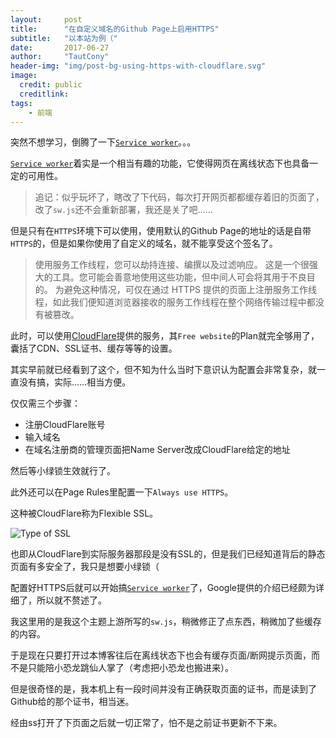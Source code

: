 ```yaml
---
layout:     post
title:      "在自定义域名的Github Page上启用HTTPS"
subtitle:   "以本站为例（"
date:       2017-06-27
author:     "TautCony"
header-img: "img/post-bg-using-https-with-cloudflare.svg"
image:
  credit: public
  creditlink: 
tags:
    - 前端
---
```


突然不想学习，倒腾了一下[`Service worker`](https://developers.google.com/web/fundamentals/getting-started/primers/service-workers)。。。

<!--more-->

[`Service worker`](https://developers.google.com/web/fundamentals/getting-started/primers/service-workers)着实是一个相当有趣的功能，它使得网页在离线状态下也具备一定的可用性。

> 追记：似乎玩坏了，瞎改了下代码，每次打开网页都都缓存着旧的页面了，改了`sw.js`还不会重新部署，我还是关了吧……

但是只有在`HTTPS`环境下可以使用，使用默认的Github Page的地址的话是自带`HTTPS`的，但是如果你使用了自定义的域名，就不能享受这个签名了。

> 使用服务工作线程，您可以劫持连接、编撰以及过滤响应。 这是一个很强大的工具。您可能会善意地使用这些功能，但中间人可会将其用于不良目的。 为避免这种情况，可仅在通过 HTTPS 提供的页面上注册服务工作线程，如此我们便知道浏览器接收的服务工作线程在整个网络传输过程中都没有被篡改。

此时，可以使用[CloudFlare](https://www.cloudflare.com/)提供的服务，其`Free website`的Plan就完全够用了，囊括了CDN、SSL证书、缓存等等的设置。

其实早前就已经看到了这个，但不知为什么当时下意识认为配置会非常复杂，就一直没有搞，实际……相当方便。

仅仅需三个步骤：

- 注册CloudFlare账号
- 输入域名
- 在域名注册商的管理页面把Name Server改成CloudFlare给定的地址

然后等小绿锁生效就行了。

此外还可以在Page Rules里配置一下`Always use HTTPS`。

这种被CloudFlare称为Flexible SSL。

![Type of SSL](https://www.cloudflare.com/a/static/images/ssl/ssl.png)

也即从CloudFlare到实际服务器那段是没有SSL的，但是我们已经知道背后的静态页面有多安全了，我只是想要小绿锁（

配置好HTTPS后就可以开始搞[`Service worker`](https://developers.google.com/web/fundamentals/getting-started/primers/service-workers)了，Google提供的介绍已经颇为详细了，所以就不赘述了。

我这里用的是我这个主题上游所写的`sw.js`，稍微修正了点东西，稍微加了些缓存的内容。

于是现在只要打开过本博客往后在离线状态下也会有缓存页面/断网提示页面，而不是只能陪小恐龙跳仙人掌了（考虑把小恐龙也搬进来）。

但是很奇怪的是，我本机上有一段时间并没有正确获取页面的证书，而是读到了Github给的那个证书，相当迷。

经由ss打开了下页面之后就一切正常了，怕不是之前证书更新不下来。
